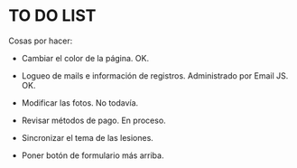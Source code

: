 # TO DO LIST

Cosas por hacer:
- Cambiar el color de la página. OK.

- Logueo de mails e información de registros. Administrado por Email JS. OK.

- Modificar las fotos. No todavía. 

- Revisar métodos de pago. En proceso.

- Sincronizar el tema de las lesiones. 

- Poner botón de formulario más arriba. 